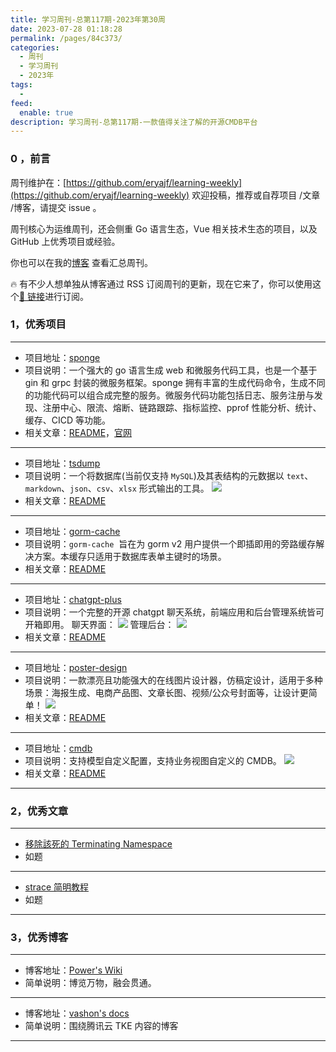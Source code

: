 ```yaml
---
title: 学习周刊-总第117期-2023年第30周
date: 2023-07-28 01:18:28
permalink: /pages/84c373/
categories:
  - 周刊
  - 学习周刊
  - 2023年
tags:
  -
feed:
  enable: true
description: 学习周刊-总第117期-一款值得关注了解的开源CMDB平台
---
```


### 0 ，前言

周刊维护在：[https://github.com/eryajf/learning-weekly](https://github.com/eryajf/learning-weekly) 欢迎投稿，推荐或自荐项目 /文章 /博客，请提交 issue 。

周刊核心为运维周刊，还会侧重 Go 语言生态，Vue 相关技术生态的项目，以及 GitHub 上优秀项目或经验。

你也可以在我的[博客](https://wiki.eryajf.net/learning-weekly/) 查看汇总周刊。

🔥 有不少人想单独从博客通过 RSS 订阅周刊的更新，现在它来了，你可以使用这个[🔗 链接](https://wiki.eryajf.net/learning-weekly.xml)进行订阅。

### 1，优秀项目

---

- 项目地址：[sponge](https://github.com/zhufuyi/sponge)
- 项目说明：一个强大的 go 语言生成 web 和微服务代码工具，也是一个基于 gin 和 grpc 封装的微服务框架。sponge 拥有丰富的生成代码命令，生成不同的功能代码可以组合成完整的服务。微服务代码功能包括日志、服务注册与发现、注册中心、限流、熔断、链路跟踪、指标监控、pprof 性能分析、统计、缓存、CICD 等功能。
- 相关文章：[README](https://github.com/zhufuyi/sponge/blob/main/assets/readme-cn.md)，[官网](https://go-sponge.com/zh-cn/)

---

- 项目地址：[tsdump](https://github.com/voidint/tsdump)
- 项目说明：一个将数据库(当前仅支持 `MySQL`)及其表结构的元数据以 `text`、`markdown`、`json`、`csv`、`xlsx` 形式输出的工具。
  ![](https://t.eryajf.net/imgs/2023/07/1689428903790.jpg)
- 相关文章：[README](https://github.com/voidint/tsdump#readme)

---

- 项目地址：[gorm-cache](https://github.com/Pacific73/gorm-cache)
- 项目说明：`gorm-cache`  旨在为 gorm v2 用户提供一个即插即用的旁路缓存解决方案。本缓存只适用于数据库表单主键时的场景。
- 相关文章：[README](https://github.com/Pacific73/gorm-cache/blob/master/README.ZH_CN.md)

---

- 项目地址：[chatgpt-plus](https://github.com/yangjian102621/chatgpt-plus)
- 项目说明：一个完整的开源 chatgpt 聊天系统，前端应用和后台管理系统皆可开箱即用。
  聊天界面：
  ![](https://t.eryajf.net/imgs/2023/07/1689432235979.png)
  管理后台：
  ![](https://t.eryajf.net/imgs/2023/07/1689432267320.png)
- 相关文章：[README](https://github.com/yangjian102621/chatgpt-plus#readme)

---

- 项目地址：[poster-design](https://github.com/palxiao/poster-design)
- 项目说明：一款漂亮且功能强大的在线图片设计器，仿稿定设计，适用于多种场景：海报生成、电商产品图、文章长图、视频/公众号封面等，让设计更简单！
  ![](https://t.eryajf.net/imgs/2023/07/1689862723943.gif)
- 相关文章：[README](https://github.com/palxiao/poster-design#readme)

---

- 项目地址：[cmdb](https://github.com/veops/cmdb)
- 项目说明：支持模型自定义配置，支持业务视图自定义的 CMDB。
  ![](https://t.eryajf.net/imgs/2023/07/1690290125990.jpg)
- 相关文章：[README](https://github.com/veops/cmdb#readme)

---

### 2，优秀文章

---

- [移除該死的 Terminating Namespace](https://medium.com/%E8%BC%95%E9%AC%86%E5%B0%8F%E5%93%81-pks%E8%88%87k8s%E7%9A%84%E9%BB%9E%E6%BB%B4/%E7%A7%BB%E9%99%A4%E8%A9%B2%E6%AD%BB%E7%9A%84terminating-namespace-c6594ebe351)
- 如题

---

- [strace 简明教程](https://voidint.github.io/post/tool/strace/)
- 如题

---

### 3，优秀博客

---

- 博客地址：[Power's Wiki](https://wiki-power.com/)
- 简单说明：博览万物，融会贯通。

---

- 博客地址：[vashon's docs](https://docs.niewx.cn/)
- 简单说明：围绕腾讯云 TKE 内容的博客

---
